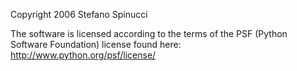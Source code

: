 Copyright 2006 Stefano Spinucci

The software is licensed according to the terms of the PSF (Python Software Foundation) license found here: http://www.python.org/psf/license/